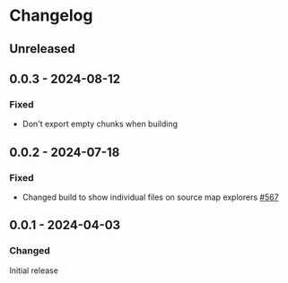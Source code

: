 # Changelog

## Unreleased

## 0.0.3 - 2024-08-12

### Fixed

- Don't export empty chunks when building

## 0.0.2 - 2024-07-18

### Fixed

- Changed build to show individual files on source map explorers [#567](https://github.com/polkadot-api/polkadot-api/pull/567)

## 0.0.1 - 2024-04-03

### Changed

Initial release
